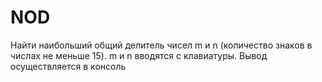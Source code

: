 # NOD
Найти наибольший общий делитель чисел m и n (количество знаков в числах не меньше 15). 
m и n вводятся с клавиатуры.
Вывод осуществляется в консоль

